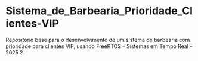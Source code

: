 # Sistema_de_Barbearia_Prioridade_Clientes-VIP
Repositório base para o desenvolvimento de um sistema de barbearia com prioridade para clientes VIP, usando FreeRTOS – Sistemas em Tempo Real - 2025.2.
